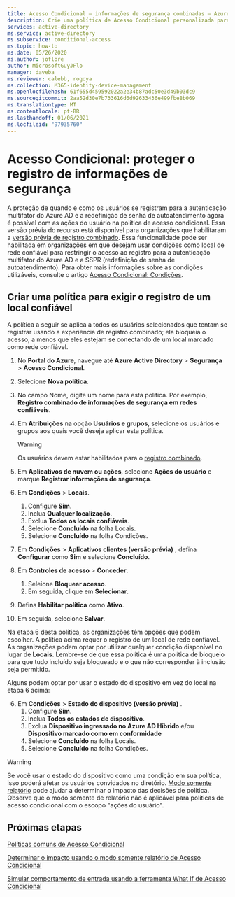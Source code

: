 ```yaml
---
title: Acesso Condicional – informações de segurança combinadas – Azure Active Directory
description: Crie uma política de Acesso Condicional personalizada para o registro de informações de segurança
services: active-directory
ms.service: active-directory
ms.subservice: conditional-access
ms.topic: how-to
ms.date: 05/26/2020
ms.author: joflore
author: MicrosoftGuyJFlo
manager: daveba
ms.reviewer: calebb, rogoya
ms.collection: M365-identity-device-management
ms.openlocfilehash: 61f655d459592022a2e34b87adc50e3d49b03dc9
ms.sourcegitcommit: 2aa52d30e7b733616d6d92633436e499fbe8b069
ms.translationtype: MT
ms.contentlocale: pt-BR
ms.lasthandoff: 01/06/2021
ms.locfileid: "97935760"
---
```

# <a name="conditional-access-securing-security-info-registration"></a>Acesso Condicional: proteger o registro de informações de segurança

A proteção de quando e como os usuários se registram para a autenticação multifator do Azure AD e a redefinição de senha de autoatendimento agora é possível com as ações do usuário na política de acesso condicional. Essa versão prévia do recurso está disponível para organizações que habilitaram a [versão prévia de registro combinado](../authentication/concept-registration-mfa-sspr-combined.md). Essa funcionalidade pode ser habilitada em organizações em que desejam usar condições como local de rede confiável para restringir o acesso ao registro para a autenticação multifator do Azure AD e a SSPR (redefinição de senha de autoatendimento). Para obter mais informações sobre as condições utilizáveis, consulte o artigo [Acesso Condicional: Condições](concept-conditional-access-conditions.md).

## <a name="create-a-policy-to-require-registration-from-a-trusted-location"></a>Criar uma política para exigir o registro de um local confiável

A política a seguir se aplica a todos os usuários selecionados que tentam se registrar usando a experiência de registro combinado; ela bloqueia o acesso, a menos que eles estejam se conectando de um local marcado como rede confiável.

1. No **Portal do Azure**, navegue até **Azure Active Directory** > **Segurança** > **Acesso Condicional**.
1. Selecione **Nova política**.
1. No campo Nome, digite um nome para esta política. Por exemplo, **Registro combinado de informações de segurança em redes confiáveis**.
1. Em **Atribuições** na opção **Usuários e grupos**, selecione os usuários e grupos aos quais você deseja aplicar esta política.

   > [!WARNING]
   > Os usuários devem estar habilitados para o [registro combinado](../authentication/howto-registration-mfa-sspr-combined.md).

1. Em **Aplicativos de nuvem ou ações**, selecione **Ações do usuário** e marque **Registrar informações de segurança**.
1. Em **Condições** > **Locais**.
   1. Configure **Sim**.
   1. Inclua **Qualquer localização**.
   1. Exclua **Todos os locais confiáveis**.
   1. Selecione **Concluído** na folha Locais.
   1. Selecione **Concluído** na folha Condições.
1. Em **Condições** > **Aplicativos clientes (versão prévia)** , defina **Configurar** como **Sim** e selecione **Concluído**.
1. Em **Controles de acesso** > **Conceder**.
   1. Seleione **Bloquear acesso**.
   1. Em seguida, clique em **Selecionar**.
1. Defina **Habilitar política** como **Ativo**.
1. Em seguida, selecione **Salvar**.

Na etapa 6 desta política, as organizações têm opções que podem escolher. A política acima requer o registro de um local de rede confiável. As organizações podem optar por utilizar qualquer condição disponível no lugar de **Locais**. Lembre-se de que essa política é uma política de bloqueio para que tudo incluído seja bloqueado e o que não corresponder à inclusão seja permitido. 

Alguns podem optar por usar o estado do dispositivo em vez do local na etapa 6 acima:

6. Em **Condições** > **Estado do dispositivo (versão prévia)** .
   1. Configure **Sim**.
   1. Inclua **Todos os estados de dispositivo**.
   1. Exclua **Dispositivo ingressado no Azure AD Híbrido** e/ou **Dispositivo marcado como em conformidade**
   1. Selecione **Concluído** na folha Locais.
   1. Selecione **Concluído** na folha Condições.

> [!WARNING]
> Se você usar o estado do dispositivo como uma condição em sua política, isso poderá afetar os usuários convidados no diretório. [Modo somente relatório](concept-conditional-access-report-only.md) pode ajudar a determinar o impacto das decisões de política.
> Observe que o modo somente de relatório não é aplicável para políticas de acesso condicional com o escopo "ações do usuário".

## <a name="next-steps"></a>Próximas etapas

[Políticas comuns de Acesso Condicional](concept-conditional-access-policy-common.md)

[Determinar o impacto usando o modo somente relatório de Acesso Condicional](howto-conditional-access-insights-reporting.md)

[Simular comportamento de entrada usando a ferramenta What If de Acesso Condicional](troubleshoot-conditional-access-what-if.md)
